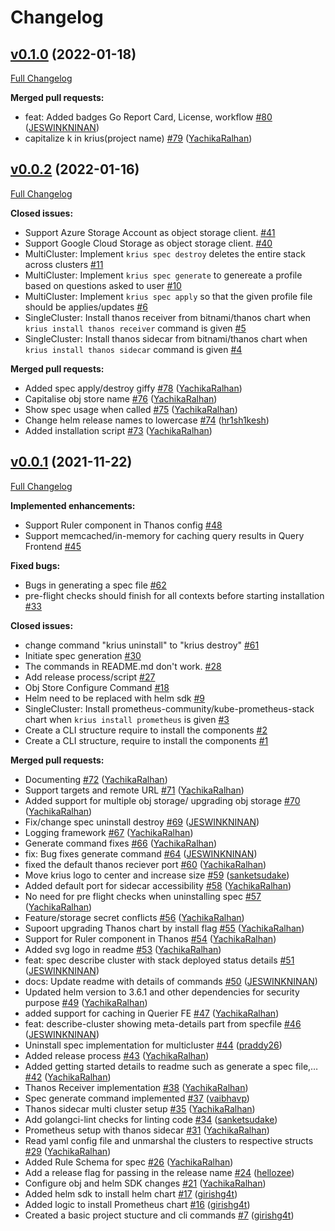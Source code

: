 # Changelog

## [v0.1.0](https://github.com/infracloudio/krius/tree/v0.1.0) (2022-01-18)

[Full Changelog](https://github.com/infracloudio/krius/compare/v0.0.2...v0.1.0)

**Merged pull requests:**

- feat: Added badges Go Report Card, License, workflow [\#80](https://github.com/infracloudio/krius/pull/80) ([JESWINKNINAN](https://github.com/JESWINKNINAN))
- capitalize k in krius\(project name\) [\#79](https://github.com/infracloudio/krius/pull/79) ([YachikaRalhan](https://github.com/YachikaRalhan))

## [v0.0.2](https://github.com/infracloudio/krius/tree/v0.0.2) (2022-01-16)

[Full Changelog](https://github.com/infracloudio/krius/compare/v0.0.1...v0.0.2)

**Closed issues:**

- Support Azure Storage Account as object storage client. [\#41](https://github.com/infracloudio/krius/issues/41)
- Support Google Cloud Storage as object storage client. [\#40](https://github.com/infracloudio/krius/issues/40)
- MultiCluster: Implement `krius spec destroy` deletes the entire stack across clusters [\#11](https://github.com/infracloudio/krius/issues/11)
- MultiCluster: Implement `krius spec generate` to genereate a profile based on questions asked to user [\#10](https://github.com/infracloudio/krius/issues/10)
- MultiCluster: Implement `krius spec apply` so that the given profile file should be applies/updates [\#6](https://github.com/infracloudio/krius/issues/6)
- SingleCluster: Install thanos receiver from bitnami/thanos chart when `krius install thanos receiver` command is given  [\#5](https://github.com/infracloudio/krius/issues/5)
- SingleCluster: Install thanos sidecar from bitnami/thanos chart when `krius install thanos sidecar` command is given [\#4](https://github.com/infracloudio/krius/issues/4)

**Merged pull requests:**

- Added spec apply/destroy giffy [\#78](https://github.com/infracloudio/krius/pull/78) ([YachikaRalhan](https://github.com/YachikaRalhan))
- Capitalise obj store name [\#76](https://github.com/infracloudio/krius/pull/76) ([YachikaRalhan](https://github.com/YachikaRalhan))
- Show spec usage when called [\#75](https://github.com/infracloudio/krius/pull/75) ([YachikaRalhan](https://github.com/YachikaRalhan))
- Change helm release names to lowercase [\#74](https://github.com/infracloudio/krius/pull/74) ([hr1sh1kesh](https://github.com/hr1sh1kesh))
- Added installation script [\#73](https://github.com/infracloudio/krius/pull/73) ([YachikaRalhan](https://github.com/YachikaRalhan))

## [v0.0.1](https://github.com/infracloudio/krius/tree/v0.0.1) (2021-11-22)

[Full Changelog](https://github.com/infracloudio/krius/compare/241d8b7f8c9e4e6a43ee8663932e9a06a03d2751...v0.0.1)

**Implemented enhancements:**

- Support Ruler component in Thanos config [\#48](https://github.com/infracloudio/krius/issues/48)
- Support memcached/in-memory for caching query results in Query Frontend [\#45](https://github.com/infracloudio/krius/issues/45)

**Fixed bugs:**

- Bugs in generating a spec file [\#62](https://github.com/infracloudio/krius/issues/62)
- pre-flight checks should finish for all contexts before starting installation [\#33](https://github.com/infracloudio/krius/issues/33)

**Closed issues:**

- change command "krius uninstall" to "krius destroy"  [\#61](https://github.com/infracloudio/krius/issues/61)
- Initiate spec generation [\#30](https://github.com/infracloudio/krius/issues/30)
- The commands in README.md don't work.  [\#28](https://github.com/infracloudio/krius/issues/28)
- Add release process/script [\#27](https://github.com/infracloudio/krius/issues/27)
- Obj Store Configure Command [\#18](https://github.com/infracloudio/krius/issues/18)
- Helm need to be replaced with helm sdk [\#9](https://github.com/infracloudio/krius/issues/9)
- SingleCluster: Install prometheus-community/kube-prometheus-stack chart when `krius install prometheus` is given [\#3](https://github.com/infracloudio/krius/issues/3)
- Create a CLI structure require to install the components  [\#2](https://github.com/infracloudio/krius/issues/2)
- Create a CLI structure, require to install the components    [\#1](https://github.com/infracloudio/krius/issues/1)

**Merged pull requests:**

- Documenting [\#72](https://github.com/infracloudio/krius/pull/72) ([YachikaRalhan](https://github.com/YachikaRalhan))
- Support targets and remote URL [\#71](https://github.com/infracloudio/krius/pull/71) ([YachikaRalhan](https://github.com/YachikaRalhan))
- Added support for multiple obj storage/ upgrading obj storage [\#70](https://github.com/infracloudio/krius/pull/70) ([YachikaRalhan](https://github.com/YachikaRalhan))
- Fix/change spec uninstall destroy [\#69](https://github.com/infracloudio/krius/pull/69) ([JESWINKNINAN](https://github.com/JESWINKNINAN))
- Logging framework [\#67](https://github.com/infracloudio/krius/pull/67) ([YachikaRalhan](https://github.com/YachikaRalhan))
- Generate command fixes [\#66](https://github.com/infracloudio/krius/pull/66) ([YachikaRalhan](https://github.com/YachikaRalhan))
- fix: Bug fixes generate command [\#64](https://github.com/infracloudio/krius/pull/64) ([JESWINKNINAN](https://github.com/JESWINKNINAN))
- fixed the default thanos reciever port [\#60](https://github.com/infracloudio/krius/pull/60) ([YachikaRalhan](https://github.com/YachikaRalhan))
- Move krius logo to center and increase size [\#59](https://github.com/infracloudio/krius/pull/59) ([sanketsudake](https://github.com/sanketsudake))
- Added default port for sidecar accessibility [\#58](https://github.com/infracloudio/krius/pull/58) ([YachikaRalhan](https://github.com/YachikaRalhan))
- No need for pre flight checks when uninstalling spec [\#57](https://github.com/infracloudio/krius/pull/57) ([YachikaRalhan](https://github.com/YachikaRalhan))
- Feature/storage secret conflicts [\#56](https://github.com/infracloudio/krius/pull/56) ([YachikaRalhan](https://github.com/YachikaRalhan))
- Supoort upgrading Thanos chart by install flag [\#55](https://github.com/infracloudio/krius/pull/55) ([YachikaRalhan](https://github.com/YachikaRalhan))
- Support for Ruler component in Thanos [\#54](https://github.com/infracloudio/krius/pull/54) ([YachikaRalhan](https://github.com/YachikaRalhan))
- Added svg logo in readme [\#53](https://github.com/infracloudio/krius/pull/53) ([YachikaRalhan](https://github.com/YachikaRalhan))
- feat: spec describe cluster with stack deployed status details [\#51](https://github.com/infracloudio/krius/pull/51) ([JESWINKNINAN](https://github.com/JESWINKNINAN))
- docs: Update readme with details of commands [\#50](https://github.com/infracloudio/krius/pull/50) ([JESWINKNINAN](https://github.com/JESWINKNINAN))
- Updated helm version to 3.6.1 and other dependencies for security purpose [\#49](https://github.com/infracloudio/krius/pull/49) ([YachikaRalhan](https://github.com/YachikaRalhan))
- added support for caching in Querier FE [\#47](https://github.com/infracloudio/krius/pull/47) ([YachikaRalhan](https://github.com/YachikaRalhan))
- feat: describe-cluster showing meta-details part from specfile [\#46](https://github.com/infracloudio/krius/pull/46) ([JESWINKNINAN](https://github.com/JESWINKNINAN))
- Uninstall spec implementation for multicluster [\#44](https://github.com/infracloudio/krius/pull/44) ([praddy26](https://github.com/praddy26))
- Added release process [\#43](https://github.com/infracloudio/krius/pull/43) ([YachikaRalhan](https://github.com/YachikaRalhan))
- Added getting started details to readme such as generate a spec file,… [\#42](https://github.com/infracloudio/krius/pull/42) ([YachikaRalhan](https://github.com/YachikaRalhan))
- Thanos Receiver implementation [\#38](https://github.com/infracloudio/krius/pull/38) ([YachikaRalhan](https://github.com/YachikaRalhan))
- Spec generate command implemented [\#37](https://github.com/infracloudio/krius/pull/37) ([vaibhavp](https://github.com/vaibhavp))
- Thanos sidecar multi cluster setup [\#35](https://github.com/infracloudio/krius/pull/35) ([YachikaRalhan](https://github.com/YachikaRalhan))
- Add golangci-lint checks for linting code [\#34](https://github.com/infracloudio/krius/pull/34) ([sanketsudake](https://github.com/sanketsudake))
- Prometheus setup with thanos sidecar [\#31](https://github.com/infracloudio/krius/pull/31) ([YachikaRalhan](https://github.com/YachikaRalhan))
- Read yaml config file and unmarshal the clusters to respective structs [\#29](https://github.com/infracloudio/krius/pull/29) ([YachikaRalhan](https://github.com/YachikaRalhan))
- Added Rule Schema for spec [\#26](https://github.com/infracloudio/krius/pull/26) ([YachikaRalhan](https://github.com/YachikaRalhan))
- Add a release flag for passing in the release name [\#24](https://github.com/infracloudio/krius/pull/24) ([hellozee](https://github.com/hellozee))
- Configure obj and helm SDK changes [\#21](https://github.com/infracloudio/krius/pull/21) ([YachikaRalhan](https://github.com/YachikaRalhan))
- Added helm sdk to install helm chart [\#17](https://github.com/infracloudio/krius/pull/17) ([girishg4t](https://github.com/girishg4t))
- Added logic to install Prometheus chart [\#16](https://github.com/infracloudio/krius/pull/16) ([girishg4t](https://github.com/girishg4t))
- Created a basic project stucture and cli commands  [\#7](https://github.com/infracloudio/krius/pull/7) ([girishg4t](https://github.com/girishg4t))



